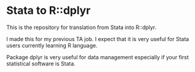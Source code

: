 # Stata to R::dplyr

This is the repository for translation from Stata into R::dplyr. 

I made this for my previous TA job. I expect that it is very useful for Stata users currently learning R language. 

Package dplyr is very useful for data management especially if your first statistical software is Stata. 